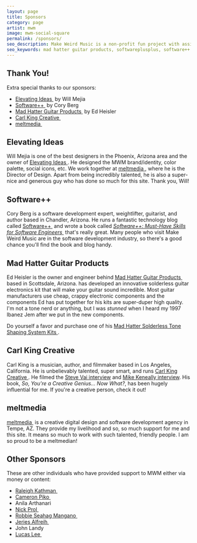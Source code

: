 ```yaml
---
layout: page
title: Sponsors
category: page
artist: mwm
image: mwm-social-square
permalink: /sponsors/
seo_description: Make Weird Music is a non-profit fun project with assistant from great sponsors!
seo_keywords: mad hatter guitar products, softwareplusplus, software++
---
```

## Thank You!

Extra special thanks to our sponsors:

* [Elevating Ideas&nbsp;<i class="non-mwm fa fa-external-link-square"></i>](http://elevatingideas.com) by Will Mejia
* [Software++&nbsp;<i class="non-mwm fa fa-external-link-square"></i>](http://softwareplusplus.com) by Cory Berg
* [Mad Hatter Guitar Products&nbsp;<i class="non-mwm fa fa-external-link-square"></i>](http://madhatterguitarproducts.com) by Ed Heisler
* [Carl King Creative&nbsp;<i class="non-mwm fa fa-external-link-square"></i>](http://carlkingdom.com)
* [meltmedia&nbsp;<i class="non-mwm fa fa-external-link-square"></i>](http://meltmedia.com)

## Elevating Ideas

Will Mejia is one of the best designers in the Phoenix, Arizona area and the owner of [Elevating Ideas&nbsp;<i class="non-mwm fa fa-external-link-square"></i>](http://elevatingideas.com). He designed the MWM brand/identity, color palette, social icons, etc. We work together at [meltmedia&nbsp;<i class="non-mwm fa fa-external-link-square"></i>](http://meltmedia.com), where he is the Director of Design. Apart from being incredibly talented, he is also a super-nice and generous guy who has done so much for this site. Thank you, Will!

## Software++

Cory Berg is a software development expert, weightlifter, guitarist, and author based in Chandler, Arizona. He runs a fantastic technology blog called [Software++&nbsp;<i class="non-mwm fa fa-external-link-square"></i>](http://softwareplusplus.com) and wrote a book called *[Software++: Must-Have Skills for Software Engineers&nbsp;<i class="non-mwm fa fa-external-link-square"></i>](http://www.amazon.com/Software-Must-Have-Skills-Engineers-ebook/dp/B00U4ZRQC6/)* that's really great. Many people who visit Make Weird Music are in the software development industry, so there's a good chance you'll find the book and blog handy.

## Mad Hatter Guitar Products

Ed Heisler is the owner and engineer behind [Mad Hatter Guitar Products&nbsp;<i class="non-mwm fa fa-external-link-square"></i>](http://madhatterguitarproducts.com) based in Scottsdale, Arizona. has developed an innovative solderless guitar electronics kit that will make your guitar sound incredible. Most guitar manufacturers use cheap, crappy electronic components and the components Ed has put together for his kits are super-duper high quality. I'm not a tone nerd or anything, but I was *stunned* when I heard my 1997 Ibanez Jem after we put in the new components.

Do yourself a favor and purchase one of his [Mad Hatter Solderless Tone Shaping System Kits&nbsp;<i class="non-mwm fa fa-external-link-square"></i>](http://madhatterguitarproducts.com/pages/mad-hatter-solderless-tone-shaping-system-kits).

## Carl King Creative

Carl King is a musician, author, and filmmaker based in Los Angeles, California. He is unbelievably talented, super smart, and runs [Carl King Creative&nbsp;<i class="non-mwm fa fa-external-link-square"></i>](http://carlkingdom.com). He filmed the [Steve Vai interview](/interview/steve-vai) and [Mike Keneally interview](/interview/mike-keneally). His book, *So, You're a Creative Genius... Now What?*, has been hugely influential for me. If you're a creative person, check it out!

## meltmedia

[meltmedia&nbsp;<i class="non-mwm fa fa-external-link-square"></i>](http://meltmedia.com) is a creative digital design and software development agency in Tempe, AZ. They provide my livelihood and so, so much support for me and this site. It means so much to work with such talented, friendly people. I am so proud to be a meltmedian!

## Other Sponsors

These are other individuals who have provided support to MWM either via money or content:

- [Raleigh Kathman&nbsp;<i class="non-mwm fa fa-external-link-square"></i>](http://soundcloud.com/giantess-music)
- [Cameron Piko&nbsp;<i class="non-mwm fa fa-external-link-square"></i>](http://montresor.bandcamp.com/)
- Anila Arthanari
- [Nick Prol&nbsp;<i class="non-mwm fa fa-external-link-square"></i>](http://www.dkvine.com/features/dku_comix)
- [Robbie Seahag Mangano&nbsp;<i class="non-mwm fa fa-external-link-square"></i>](http://www.facebook.com/robbieseahag)
- [Jeries Alfreih&nbsp;<i class="non-mwm fa fa-external-link-square"></i>](http://www.youtube.com/jeriesalfreih)
- John Landy
- [Lucas Lee&nbsp;<i class="non-mwm fa fa-external-link-square"></i>](http://www.lucasleemusic.com)
